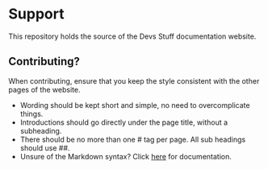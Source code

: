 # Support

This repository holds the source of the Devs Stuff documentation website.

## Contributing?
When contributing, ensure that you keep the style consistent with the other pages of the website.
- Wording should be kept short and simple, no need to overcomplicate things.
- Introductions should go directly under the page title, without a subheading.
- There should be no more than one # tag per page. All sub headings should use ##.
- Unsure of the Markdown syntax? Click [here](https://docusaurus.io/docs) for documentation.
